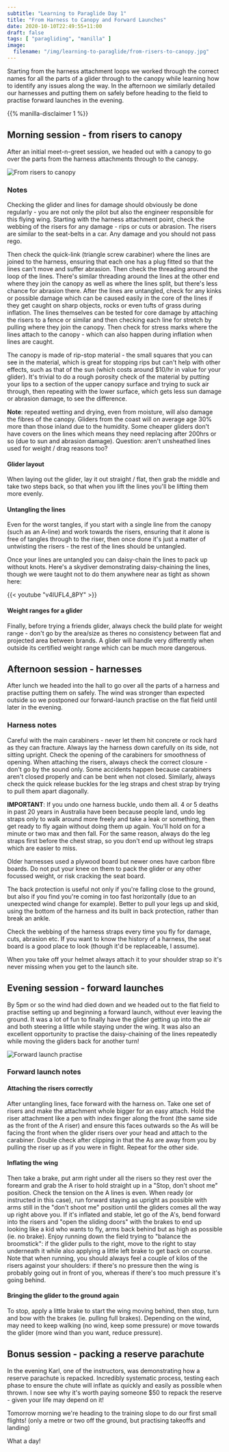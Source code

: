 ```yaml
---
subtitle: "Learning to Paraglide Day 1"
title: "From Harness to Canopy and Forward Launches"
date: 2020-10-10T22:49:55+11:00
draft: false
tags: [ "paragliding", "manilla" ]
image:
  filename: "/img/learning-to-paraglide/from-risers-to-canopy.jpg"
---
```


Starting from the harness attachment loops we worked through the correct names for all the parts of a glider through to the canopy while learning how to identify any issues along the way. In the afternoon we similarly detailed our harnesses and putting them on safely before heading to the field to practise forward launches in the evening.

<!--more-->

{{% manilla-disclaimer 1 %}}

## Morning session - from risers to canopy

After an initial meet-n-greet session, we headed out with a canopy to go over the parts from the harness attachments through to the canopy.

![From risers to canopy](/img/learning-to-paraglide/from-risers-to-canopy.jpg)

### Notes

Checking the glider and lines for damage should obviously be done regularly - you are not only the pilot but also the engineer responsible for this flying wing. Starting with the harness attachment point, check the webbing of the risers for any damage - rips or cuts or abrasion. The risers are similar to the seat-belts in a car. Any damage and you should not pass rego.

Then check the quick-link (triangle screw carabiner) where the lines are joined to the harness, ensuring that each one has a plug fitted so that the lines can't move and suffer abrasion. Then check the threading around the loop of the lines. There's similar threading around the lines at the other end where they join the canopy as well as where the lines split, but there's less chance for abrasion there. After the lines are untangled, check for any kinks or possible damage which can be caused easily in the core of the lines if they get caught on sharp objects, rocks or even tufts of grass during inflation. The lines themselves can be tested for core damage by attaching the risers to a fence or similar and then checking each line for stretch by pulling where they join the canopy. Then check for stress marks where the lines attach to the canopy - which can also happen during inflation when lines are caught.

The canopy is made of rip-stop material - the small squares that you can see in the material, which is great for stopping rips but can't help with other effects, such as that of the sun (which costs around $10/hr in value for your glider). It's trivial to do a rough porosity check of the material by putting your lips to a section of the upper canopy surface and trying to suck air through, then repeating with the lower surface, which gets less sun damage or abrasion damage, to see the difference.

**Note**: repeated wetting and drying, even from moisture, will also damage the fibres of the canopy. Gliders from the coast will on average age 30% more than those inland due to the humidity. Some cheaper gliders don't have covers on the lines which means they need replacing after 200hrs or so (due to sun and abrasion damage). Question: aren't unsheathed lines used for weight / drag reasons too?

#### Glider layout

When laying out the glider, lay it out straight / flat, then grab the middle and take two steps back, so that when you lift the lines you'll be lifting them more evenly.

#### Untangling the lines

Even for the worst tangles, if you start with a single line from the canopy (such as an A-line) and work towards the risers, ensuring that it alone is free of tangles through to the riser, then once done it's just a matter of untwisting the risers - the rest of the lines should be untangled.

Once your lines are untangled you can daisy-chain the lines to pack up without knots. Here's a skydiver demonstrating daisy-chaining the lines, though we were taught not to do them anywhere near as tight as shown here:

{{< youtube "v4lUFL4_8PY" >}}

#### Weight ranges for a glider

Finally, before trying a friends glider, always check the build plate for weight range - don't go by the area/size as theres no consistency between flat and projected area between brands. A glider will handle very differently when outside its certified weight range which can be much more dangerous.

## Afternoon session - harnesses

After lunch we headed into the hall to go over all the parts of a harness and practise putting them on safely. The wind was stronger than expected outside so we postponed our forward-launch practise on the flat field until later in the evening.

### Harness notes

Careful with the main carabiners - never let them hit concrete or rock hard as they can fracture. Always lay the harness down carefully on its side, not sitting upright. Check the opening of the carabiners for smoothness of opening. When attaching the risers, always check the correct closure - don't go by the sound only. Some accidents happen because carabiners aren't closed properly and can be bent when not closed. Similarly, always check the quick release buckles for the leg straps and chest strap by trying to pull them apart diagonally.

**IMPORTANT**: If you undo one harness buckle, undo them all. 4 or 5 deaths in past 20 years in Australia have been because people land, undo leg straps only to walk around more freely and take a leak or something, then get ready to fly again without doing them up again. You'll hold on for a minute or two max and then fall. For the same reason, always do the leg straps first before the chest strap, so you don't end up without leg straps which are easier to miss.

Older harnesses used a plywood board but newer ones have carbon fibre boards. Do not put your knee on them to pack the glider or any other focussed weight, or risk cracking the seat board.

The back protection is useful not only if you're falling close to the ground, but also if you find you're coming in too fast horizontally (due to an unexpected wind change for example). Better to pull your legs up and skid, using the bottom of the harness and its built in back protection, rather than break an ankle.

Check the webbing of the harness straps every time you fly for damage, cuts, abrasion etc. If you want to know the history of a harness, the seat board is a good place to look (though it'd be replaceable, I assume).

When you take off your helmet always attach it to your shoulder strap so it's never missing when you get to the launch site.

## Evening session - forward launches

By 5pm or so the wind had died down and we headed out to the flat field to practise setting up and beginning a forward launch, without ever leaving the ground. It was a lot of fun to finally have the glider getting up into the air and both steering a little while staying under the wing. It was also an excellent opportunity to practise the daisy-chaining of the lines repeatedly while moving the gliders back for another turn!

![Forward launch practise](/img/learning-to-paraglide/forward-launch-practise.jpg)

### Forward launch notes

#### Attaching the risers correctly

After untangling lines, face forward with the harness on. Take one set of risers and make the attachment whole bigger for an easy attach. Hold the riser attachment like a pen with index finger along the front (the same side as the front of the A riser) and ensure this faces outwards so the As will be facing the front when the glider risers over your head and attach to the carabiner. Double check after clipping in that the As are away from you by pulling the riser up as if you were in flight. Repeat for the other side.

#### Inflating the wing

Then take a brake, put arm right under all the risers so they rest over the forearm and grab the A riser to hold straight up in a "Stop, don't shoot me" position. Check the tension on the A lines is even. When ready (or instructed in this case), run forward staying as upright as possible with arms still in the "don't shoot me" position until the gliders comes all the way up right above you. If it's inflated and stable, let go of the A's, bend forward into the risers and "open the sliding doors" with the brakes to end up looking like a kid who wants to fly, arms back behind but as high as possible (ie. no brake). Enjoy running down the field trying to "balance the broomstick": if the glider pulls to the right, move to the right to stay underneath it while also applying a little left brake to get back on course. Note that when running, you should always feel a couple of kilos of the risers against your shoulders: if there's no pressure then the wing is probably going out in front of you, whereas if there's too much pressure it's going behind.

#### Bringing the glider to the ground again

To stop, apply a little brake to start the wing moving behind, then stop, turn and bow with the brakes (ie. pulling full brakes). Depending on the wind, may need to keep walking (no wind, keep some pressure) or move towards the glider (more wind than you want, reduce pressure).

## Bonus session - packing a reserve parachute

In the evening Karl, one of the instructors, was demonstrating how a reserve parachute is repacked. Incredibly systematic process, testing each phase to ensure the chute will inflate as quickly and easily as possible when thrown. I now see why it's worth paying someone $50 to repack the reserve - given your life may depend on it!

Tomorrow morning we're heading to the training slope to do our first small flights! (only a metre or two off the ground, but practising takeoffs and landing)

What a day!